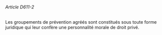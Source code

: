 ###### Article D611-2

Les groupements de prévention agréés sont constitués sous toute forme juridique qui leur confère une personnalité morale de droit privé.

